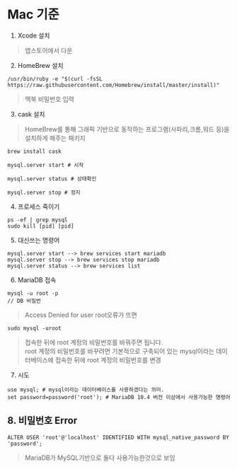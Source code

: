 # Mac 기준

1. Xcode 설치
> 앱스토어에서 다운

2. HomeBrew 설치
```terminal
/usr/bin/ruby -e "$(curl -fsSL https://raw.githubusercontent.com/Homebrew/install/master/install)"
```
> 맥북 비밀번호 입력 

3. cask 설치
> HomeBrew를 통해 그래픽 기반으로 동작하는 프로그램(사파리,크롬,워드 등)을 설치하게 해주는 패키지
```terminal
brew install cask
```
```terminal
mysql.server start # 시작

mysql.server status # 상태확인

mysql.server stop # 정지
```

4. 프로세스 죽이기
```terminal
ps -ef | grep mysql
sudo kill [pid] [pid]
```

5. 대신쓰는 명령어
```terminal
mysql.server start --> brew services start mariadb
mysql.server stop --> brew services stop mariadb
mysql.server status --> brew services list
```

6. MariaDB 접속
```terminal
mysql -u root -p
// DB 비밀번
```
> Access Denied for user root오류가 뜨면
```terminal
sudo mysql -uroot
```
>  접속한 뒤에 root 계정의 비밀번호를 바꿔주면 됩니다. <br>
>  root 계정의 비밀번호를 바꾸려면 기본적으로 구축되어 있는 mysql이라는 데이터베이스에 접속한 뒤에 root 계정의 비밀번호를 변경

7. 시도
```terminal
use mysql; # mysql이라는 데이터베이스를 사용하겠다는 의미.
set password=password('root'); # MariaDB 10.4 버전 이상에서 사용가능한 명령어
```

## 8. 비밀번호 Error
```terminal
ALTER USER 'root'@'localhost' IDENTIFIED WITH mysql_native_password BY 'password';
```
> MariaDB가 MySQL기반으로 둘다 사용가능한것으로 보임
